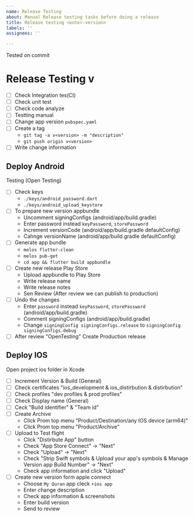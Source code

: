 ```yaml
---
name: Release Testing
about: Manual Release testing tasks before doing a release
title: Release testing <enter-version>
labels: ''
assignees: ''

---
```


Tested on commit <enter-commit>

# Release Testing v<enter-version>
- [ ] Check Integration tes(CI)
- [ ] Check unit test
- [ ] Check code analyze
- [ ] Testting manual
- [ ] Change app version `pubspec.yaml`
- [ ] Create a tag 
  - `git tag -a v<version> -m "description"`
  - `git push origin v<version>`
- [ ] Write change information
 
## Deploy Android 
Testing (Open Testing)
- [ ] Check keys
  - `./keys/android_password.dart`
  - `./keys/android_upload_keystore`
- [ ] To prepare new version appbundle
  - Uncomment signingConfigs (android/app/build.gradle)
  - Enter password instead `keyPassword`, `storePassword`
  - Increment versionCode (android/app/build.gradle defaultConfig)
  - Cahnge versionName (android/app/build.gradle defaultConfig)
- [ ] Generate app bundle
  - `melos flutter-clean`
  - `melos pub-get`
  - `cd app && flutter build appbundle`
- [ ] Create new release Play Store
  - Upload appbundle to Play Store
  - Write release name
  - Write release notes 
  - Sen Review (After review we can publish to production)
- [ ] Undo the changes 
  - Enter `password` instead `keyPassword`, `storePassword` (android/app/build.gradle)
  - Comment signingConfigs (android/app/build.gradle)
  - Change `signingConfig signingConfigs.release` to `signingConfig signingConfigs.debug`
- [ ] After review "OpenTesting" Create Production release
  
## Deploy IOS
Open project ios folder in Xcode
- [ ] Increment Version & Build (General)
- [ ] Check certificates "ios_development & ios_distirbution & distirbution"
- [ ] Check profiles "dev profiles & prod profiles"
- [ ] Check Display name (General)
- [ ] Ceck "Build identifier" & "Team id"
- [ ] Create Archive
  -  Click Prom top menu "Product/Destination/any IOS device (arm64)"
  -  Click Prom top menu "Product/Archive"
- [ ] Upload to Test flight
  - Click "Distirbute App" button
  - Check "App Store Connect" -> "Next"
  - Check "Upload" -> "Next"
  - Check "Strip Swift symbols & Upload your app's symbols & Manage Version app Build Number" -> "Next"
  - Check app information and click "Upload"
- [ ] Create new version form apple connect
  - Choose `My Quran` app cleck `+ios app`
  - Enter change description
  - Check app information & screenshots
  - Enter build version
  - Send to review
